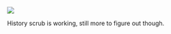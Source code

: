 ![](https://db-feed.s3.amazonaws.com/legacy/history-scrub-1492033926613.gif)

History scrub is working, still more to figure out though.
